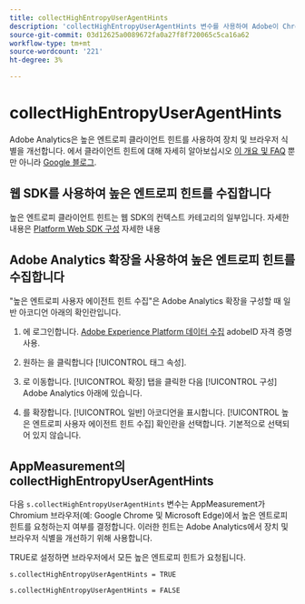 ```yaml
---
title: collectHighEntropyUserAgentHints
description: 'collectHighEntropyUserAgentHints 변수를 사용하여 Adobe이 Chromium 브라우저(예: Google Chrome 및 Microsoft Edge)에서 높은 엔트로피 힌트를 요청할지 여부를 결정합니다.'
source-git-commit: 03d12625a0089672fa0a27f8f720065c5ca16a62
workflow-type: tm+mt
source-wordcount: '221'
ht-degree: 3%

---
```



# collectHighEntropyUserAgentHints

Adobe Analytics은 높은 엔트로피 클라이언트 힌트를 사용하여 장치 및 브라우저 식별을 개선합니다. 에서 클라이언트 힌트에 대해 자세히 알아보십시오 [이 개요 및 FAQ](/help/technotes/client-hints.md) 뿐만 아니라 [Google 블로그](https://web.dev/user-agent-client-hints/).

## 웹 SDK를 사용하여 높은 엔트로피 힌트를 수집합니다

높은 엔트로피 클라이언트 힌트는 웹 SDK의 컨텍스트 카테고리의 일부입니다. 자세한 내용은 [Platform Web SDK 구성](https://experienceleague.adobe.com/docs/experience-platform/edge/fundamentals/configuring-the-sdk.html?lang=en) 자세한 내용

## Adobe Analytics 확장을 사용하여 높은 엔트로피 힌트를 수집합니다

&quot;높은 엔트로피 사용자 에이전트 힌트 수집&quot;은 Adobe Analytics 확장을 구성할 때 일반 아코디언 아래의 확인란입니다.

1. 에 로그인합니다. [Adobe Experience Platform 데이터 수집](https://experience.adobe.com/#/@adobepm/data-collection) adobeID 자격 증명 사용.

1. 원하는 을 클릭합니다 [!UICONTROL 태그 속성].

1. 로 이동합니다. [!UICONTROL 확장] 탭을 클릭한 다음 [!UICONTROL 구성] Adobe Analytics 아래에 있습니다.

1. 를 확장합니다. [!UICONTROL 일반] 아코디언을 표시합니다. [!UICONTROL 높은 엔트로피 사용자 에이전트 힌트 수집] 확인란을 선택합니다. 기본적으로 선택되어 있지 않습니다.

## AppMeasurement의 collectHighEntropyUserAgentHints

다음 `s.collectHighEntropyUserAgentHints` 변수는 AppMeasurement가 Chromium 브라우저(예: Google Chrome 및 Microsoft Edge)에서 높은 엔트로피 힌트를 요청하는지 여부를 결정합니다. 이러한 힌트는 Adobe Analytics에서 장치 및 브라우저 식별을 개선하기 위해 사용합니다.

TRUE로 설정하면 브라우저에서 모든 높은 엔트로피 힌트가 요청됩니다.

`s.collectHighEntropyUserAgentHints = TRUE`

`s.collectHighEntropyUserAgentHints = FALSE`